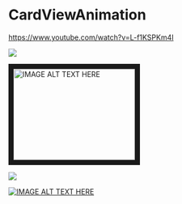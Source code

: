 # CardViewAnimation

https://www.youtube.com/watch?v=L-f1KSPKm4I


![](https://www.youtube.com/watch?v=L-f1KSPKm4I)

<a href="http://www.youtube.com/watch?feature=player_embedded&v=L-f1KSPKm4I
" target="_blank"><img src="http://img.youtube.com/vi/L-f1KSPKm4I/2.jpg" 
alt="IMAGE ALT TEXT HERE" width="240" height="180" border="10" /></a>

![](http://img.youtube.com/vi/L-f1KSPKm4I/3.jpg)

[![IMAGE ALT TEXT HERE](http://img.youtube.com/vi/L-f1KSPKm4I/0.jpg)](http://www.youtube.com/watch?v=L-f1KSPKm4I)
